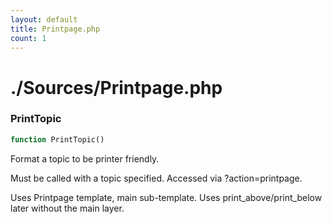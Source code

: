 ```yaml
---
layout: default
title: Printpage.php
count: 1
---
```


# ./Sources/Printpage.php

### PrintTopic

```php
function PrintTopic()
```
Format a topic to be printer friendly.

Must be called with a topic specified.
Accessed via ?action=printpage.

Uses Printpage template, main sub-template.
Uses print_above/print_below later without the main layer.

